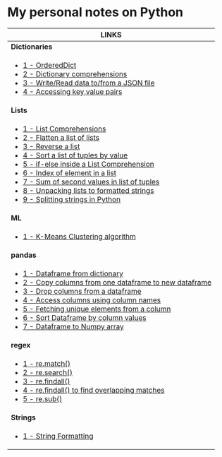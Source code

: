 # My personal notes on Python

|LINKS|
|------|
|**Dictionaries**|
|<ul><li>[1 - OrderedDict](https://github.com/ppai22/my-notes/blob/master/Notes/Dictionaries.md#1---ordereddict)</li><li>[2 - Dictionary comprehensions](https://github.com/ppai22/my-notes/blob/master/Notes/Dictionaries.md#2---dictionary-comprehensions)</li><li>[3 - Write/Read data to/from a JSON file](https://github.com/ppai22/my-notes/blob/master/Notes/Dictionaries.md#3---writeread-data-tofrom-a-json-file)</li><li>[4 - Accessing key,value pairs](https://github.com/ppai22/my-notes/blob/master/Notes/Dictionaries.md#4---accessing-keyvalue-pairs)</li></ul>|
|**Lists**|
|<ul><li>[1 - List Comprehensions](https://github.com/ppai22/my-notes/blob/master/Notes/Lists.md#1---list-comprehensions)</li><li>[2 - Flatten a list of lists](https://github.com/ppai22/my-notes/blob/master/Notes/Lists.md#2---flatten-a-list-of-lists)</li><li>[3 - Reverse a list](https://github.com/ppai22/my-notes/blob/master/Notes/Lists.md#3---reverse-a-list)</li><li>[4 - Sort a list of tuples by value](https://github.com/ppai22/my-notes/blob/master/Notes/Lists.md#4---sort-a-list-of-tuples-by-value)</li><li>[5 - if-else inside a List Comprehension](https://github.com/ppai22/my-notes/blob/master/Notes/Lists.md#5---if-else-inside-a-list-comprehension)</li><li>[6 - Index of element in a list](https://github.com/ppai22/my-notes/blob/master/Notes/Lists.md#6---index-of-element-in-a-list)</li><li>[7 - Sum of second values in list of tuples](https://github.com/ppai22/my-notes/blob/master/Notes/Lists.md#7---sum-of-second-values-in-list-of-tuples)</li><li>[8 - Unpacking lists to formatted strings](https://github.com/ppai22/my-notes/blob/master/Notes/Lists.md#8---unpacking-lists-to-formatted-strings)</li><li>[9 - Splitting strings in Python](https://github.com/ppai22/my-notes/blob/master/Notes/Lists.md#9---splitting-strings-in-python)</li></ul>|
|**ML**|
|<ul><li>[1 - K-Means Clustering algorithm](https://github.com/ppai22/my-notes/blob/master/Notes/ML.md#1---k-means-clustering-algorithm)</li></ul>|
|**pandas**|
|<ul><li>[1 - Dataframe from dictionary](https://github.com/ppai22/my-notes/blob/master/Notes/pandas.md#1---dataframe-from-dictionary)</li><li>[2 - Copy columns from one dataframe to new dataframe](https://github.com/ppai22/my-notes/blob/master/Notes/pandas.md#2---copy-columns-from-one-dataframe-to-new-dataframe)</li><li>[3 - Drop columns from a dataframe](https://github.com/ppai22/my-notes/blob/master/Notes/pandas.md#3---drop-columns-from-a-dataframe)</li><li>[4 - Access columns using column names](https://github.com/ppai22/my-notes/blob/master/Notes/pandas.md#4---access-columns-using-column-names)</li><li>[5 - Fetching unique elements from a column](https://github.com/ppai22/my-notes/blob/master/Notes/pandas.md#5---fetching-unique-elements-from-a-column)</li><li>[6 - Sort Dataframe by column values](https://github.com/ppai22/my-notes/blob/master/Notes/pandas.md#6---sort-dataframe-by-column-values)</li><li>[7 - Dataframe to Numpy array](https://github.com/ppai22/my-notes/blob/master/Notes/pandas.md#7---dataframe-to-numpy-array)</li></ul>|
|**regex**|
|<ul><li>[1 - re.match()](https://github.com/ppai22/my-notes/blob/master/Notes/regex.md#1---rematch)</li><li>[2 - re.search()](https://github.com/ppai22/my-notes/blob/master/Notes/regex.md#2---research)</li><li>[3 - re.findall()](https://github.com/ppai22/my-notes/blob/master/Notes/regex.md#3---refindall)</li><li>[4 - re.findall() to find overlapping matches](https://github.com/ppai22/my-notes/blob/master/Notes/regex.md#4---refindall-to-find-overlapping-matches)</li><li>[5 - re.sub()](https://github.com/ppai22/my-notes/blob/master/Notes/regex.md#5---resub)</li></ul>|
|**Strings**|
|<ul><li>[1 - String Formatting](https://github.com/ppai22/my-notes/blob/master/Notes/Strings.md#1---string-formatting)</li></ul>|
